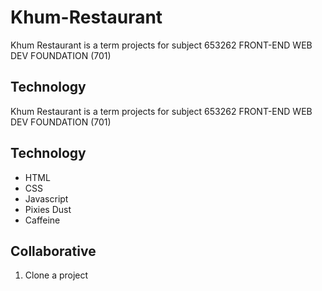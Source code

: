 # Khum-Restaurant

Khum Restaurant is a term projects for subject 653262 FRONT-END WEB DEV FOUNDATION (701)

## Technology

Khum Restaurant is a term projects for subject 653262 FRONT-END WEB DEV FOUNDATION (701)

## Technology

- HTML
- CSS
- Javascript
- Pixies Dust
- Caffeine

## Collaborative

1. Clone a project
